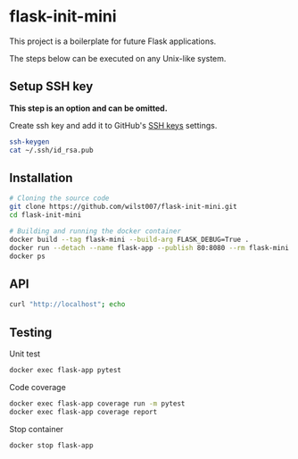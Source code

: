 # flask-init-mini

This project is a boilerplate for future Flask applications.

The steps below can be executed on any Unix-like system.

## Setup SSH key

**This step is an option and can be omitted.**

Create ssh key and add it to GitHub's [SSH keys](https://github.com/settings/keys) settings.

```bash
ssh-keygen
cat ~/.ssh/id_rsa.pub
```

## Installation

```bash
# Cloning the source code
git clone https://github.com/wilst007/flask-init-mini.git
cd flask-init-mini

# Building and running the docker container
docker build --tag flask-mini --build-arg FLASK_DEBUG=True .
docker run --detach --name flask-app --publish 80:8080 --rm flask-mini
docker ps
```

## API

```bash
curl "http://localhost"; echo
```

## Testing

Unit test

```bash
docker exec flask-app pytest
```

Code coverage

```bash
docker exec flask-app coverage run -m pytest
docker exec flask-app coverage report
```

Stop container

```bash
docker stop flask-app
```
